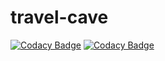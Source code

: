 # travel-cave

[![Codacy Badge](https://api.codacy.com/project/badge/Grade/e39e739f755948959201d367c7164a0d)](https://app.codacy.com/manual/elizabethadegbaju/travel-cave?utm_source=github.com&utm_medium=referral&utm_content=elizabethadegbaju/travel-cave&utm_campaign=Badge_Grade_Dashboard)
[![Codacy Badge](https://api.codacy.com/project/badge/Grade/c3e6876c586c4c79946f0369d72ebcd9)](https://app.codacy.com/elizabethadegbaju/travel-cave?utm_source=github.com&utm_medium=referral&utm_content=elizabethadegbaju/travel-cave&utm_campaign=Badge_Grade_Settings)
